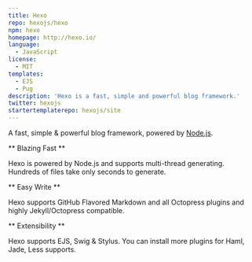 ```yaml
---
title: Hexo
repo: hexojs/hexo
npm: hexo
homepage: http://hexo.io/
language:
  - JavaScript
license:
  - MIT
templates:
  - EJS
  - Pug
description: 'Hexo is a fast, simple and powerful blog framework.'
twitter: hexojs
startertemplaterepo: hexojs/site 
---
```


A fast, simple & powerful blog framework, powered by [Node.js](http://nodejs.org).

** Blazing Fast **

Hexo is powered by Node.js and supports multi-thread generating. Hundreds of files take only seconds to generate.

** Easy Write **

Hexo supports GitHub Flavored Markdown and all Octopress plugins and highly Jekyll/Octopress compatible.

** Extensibility **

Hexo supports EJS, Swig & Stylus. You can install more plugins for Haml, Jade, Less supports.
